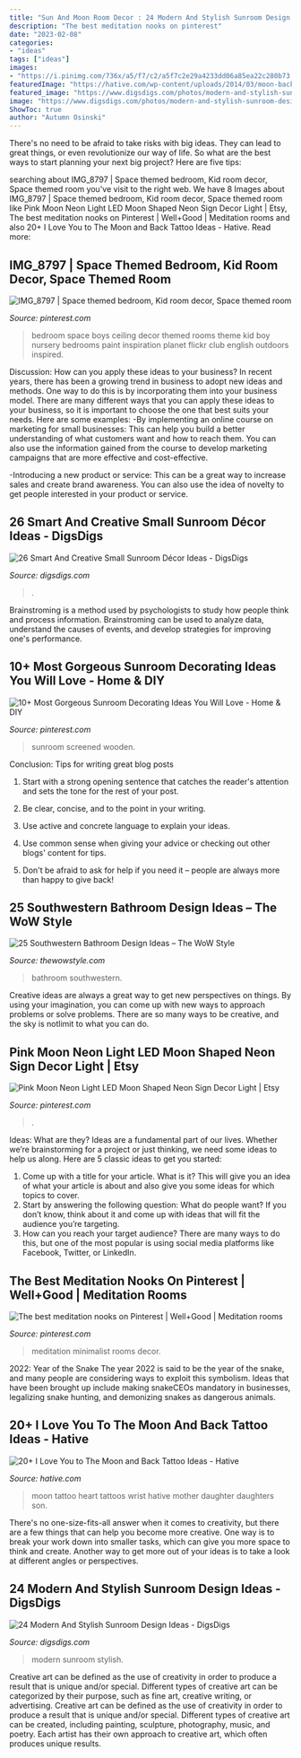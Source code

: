 ```yaml
---
title: "Sun And Moon Room Decor : 24 Modern And Stylish Sunroom Design Ideas"
description: "The best meditation nooks on pinterest"
date: "2023-02-08"
categories:
- "ideas"
tags: ["ideas"]
images:
- "https://i.pinimg.com/736x/a5/f7/c2/a5f7c2e29a4233dd06a85ea22c280b73.jpg"
featuredImage: "https://hative.com/wp-content/uploads/2014/03/moon-back-tattoos/11-heart-and-moon-tattoo-design.jpg"
featured_image: "https://www.digsdigs.com/photos/modern-and-stylish-sunroom-design-ideas-10-554x1040.jpg"
image: "https://www.digsdigs.com/photos/modern-and-stylish-sunroom-design-ideas-10-554x1040.jpg"
ShowToc: true
author: "Autumn Osinski"
---
```



There's no need to be afraid to take risks with big ideas. They can lead to great things, or even revolutionize our way of life. So what are the best ways to start planning your next big project? Here are five tips:

	

		
searching about IMG_8797 | Space themed bedroom, Kid room decor, Space themed room you've visit to the right web. We have 8 Images about IMG_8797 | Space themed bedroom, Kid room decor, Space themed room like Pink Moon Neon Light LED Moon Shaped Neon Sign Decor Light | Etsy, The best meditation nooks on Pinterest | Well+Good | Meditation rooms and also 20+ I Love You to The Moon and Back Tattoo Ideas - Hative. Read more:
		
    
## IMG_8797 | Space Themed Bedroom, Kid Room Decor, Space Themed Room

<img loading=lazy src="https://i.pinimg.com/736x/4a/0c/5f/4a0c5f9e7ff223ff575dd3ec729438e1.jpg" onerror="this.onerror=null;this.src='https://tse3.mm.bing.net/th?id=OIP.truXkdSfMkXrhcyyjWppXAHaLG&amp;pid=15.1';" alt="IMG_8797 | Space themed bedroom, Kid room decor, Space themed room">

_Source: pinterest.com_

>bedroom space boys ceiling decor themed rooms theme kid boy nursery bedrooms paint inspiration planet flickr club english outdoors inspired. 

	

Discussion: How can you apply these ideas to your business?
In recent years, there has been a growing trend in business to adopt new ideas and methods. One way to do this is by incorporating them into your business model. There are many different ways that you can apply these ideas to your business, so it is important to choose the one that best suits your needs. Here are some examples: 
-By implementing an online course on marketing for small businesses: This can help you build a better understanding of what customers want and how to reach them. You can also use the information gained from the course to develop marketing campaigns that are more effective and cost-effective. 

-Introducing a new product or service: This can be a great way to increase sales and create brand awareness. You can also use the idea of novelty to get people interested in your product or service.

    
## 26 Smart And Creative Small Sunroom Décor Ideas - DigsDigs

<img loading=lazy src="https://www.digsdigs.com/photos/smart-and-creative-small-sunroom-decor-ideas-14.jpg" onerror="this.onerror=null;this.src='https://tse2.mm.bing.net/th?id=OIP.byZa10gEKPIbJd0B53Iq7QHaLI&amp;pid=15.1';" alt="26 Smart And Creative Small Sunroom Décor Ideas - DigsDigs">

_Source: digsdigs.com_

>. 

	

Brainstroming is a method used by psychologists to study how people think and process information. Brainstroming can be used to analyze data, understand the causes of events, and develop strategies for improving one's performance.

    
## 10+ Most Gorgeous Sunroom Decorating Ideas You Will Love - Home &amp; DIY

<img loading=lazy src="https://i.pinimg.com/736x/a5/f7/c2/a5f7c2e29a4233dd06a85ea22c280b73.jpg" onerror="this.onerror=null;this.src='https://tse3.mm.bing.net/th?id=OIP.3UOeRMKuRwXQizhXM90iVAHaEn&amp;pid=15.1';" alt="10+ Most Gorgeous Sunroom Decorating Ideas You Will Love - Home &amp; DIY">

_Source: pinterest.com_

>sunroom screened wooden. 

	

Conclusion: Tips for writing great blog posts
1. Start with a strong opening sentence that catches the reader's attention and sets the tone for the rest of your post.
2. Be clear, concise, and to the point in your writing.

3. Use active and concrete language to explain your ideas. 
4. Use common sense when giving your advice or checking out other blogs' content for tips. 
5. Don't be afraid to ask for help if you need it – people are always more than happy to give back!

    
## 25 Southwestern Bathroom Design Ideas – The WoW Style

<img loading=lazy src="http://thewowstyle.com/wp-content/uploads/2016/07/Southwestern-Bathroom-Design-Ideas.png" onerror="this.onerror=null;this.src='https://tse3.mm.bing.net/th?id=OIP.Ld9IwKhaK1D294dTl0ba7wHaJ3&amp;pid=15.1';" alt="25 Southwestern Bathroom Design Ideas – The WoW Style">

_Source: thewowstyle.com_

>bathroom southwestern. 

	

Creative ideas are always a great way to get new perspectives on things. By using your imagination, you can come up with new ways to approach problems or solve problems. There are so many ways to be creative, and the sky is notlimit to what you can do.

    
## Pink Moon Neon Light LED Moon Shaped Neon Sign Decor Light | Etsy

<img loading=lazy src="https://i.pinimg.com/736x/f6/95/7c/f6957cfc163f709c4c6003afe4adf175.jpg" onerror="this.onerror=null;this.src='https://tse4.mm.bing.net/th?id=OIP.uUq3ErBPwXOCNEE8xwhEeQHaHZ&amp;pid=15.1';" alt="Pink Moon Neon Light LED Moon Shaped Neon Sign Decor Light | Etsy">

_Source: pinterest.com_

>. 

	

Ideas: What are they?
Ideas are a fundamental part of our lives. Whether we’re brainstorming for a project or just thinking, we need some ideas to help us along. Here are 5 classic ideas to get you started:
1. Come up with a title for your article. What is it? This will give you an idea of what your article is about and also give you some ideas for which topics to cover.
2. Start by answering the following question: What do people want? If you don’t know, think about it and come up with ideas that will fit the audience you’re targeting. 
3. How can you reach your target audience? There are many ways to do this, but one of the most popular is using social media platforms like Facebook, Twitter, or LinkedIn.

    
## The Best Meditation Nooks On Pinterest | Well+Good | Meditation Rooms

<img loading=lazy src="https://i.pinimg.com/736x/54/7b/08/547b08cf13742f1e16e72939926a08f7.jpg" onerror="this.onerror=null;this.src='https://tse3.mm.bing.net/th?id=OIP.1-_9ZOcvZ4fxPNlL6WDKFQHaLH&amp;pid=15.1';" alt="The best meditation nooks on Pinterest | Well+Good | Meditation rooms">

_Source: pinterest.com_

>meditation minimalist rooms decor. 

	

2022: Year of the Snake
The year 2022 is said to be the year of the snake, and many people are considering ways to exploit this symbolism. Ideas that have been brought up include making snakeCEOs mandatory in businesses, legalizing snake hunting, and demonizing snakes as dangerous animals.

    
## 20+ I Love You To The Moon And Back Tattoo Ideas - Hative

<img loading=lazy src="https://hative.com/wp-content/uploads/2014/03/moon-back-tattoos/11-heart-and-moon-tattoo-design.jpg" onerror="this.onerror=null;this.src='https://tse4.mm.bing.net/th?id=OIP.f73k8p3hXKF_Vsq19NpVXAHaJ4&amp;pid=15.1';" alt="20+ I Love You to The Moon and Back Tattoo Ideas - Hative">

_Source: hative.com_

>moon tattoo heart tattoos wrist hative mother daughter daughters son. 

	

There's no one-size-fits-all answer when it comes to creativity, but there are a few things that can help you become more creative. One way is to break your work down into smaller tasks, which can give you more space to think and create. Another way to get more out of your ideas is to take a look at different angles or perspectives.

    
## 24 Modern And Stylish Sunroom Design Ideas - DigsDigs

<img loading=lazy src="https://www.digsdigs.com/photos/modern-and-stylish-sunroom-design-ideas-10-554x1040.jpg" onerror="this.onerror=null;this.src='https://tse1.mm.bing.net/th?id=OIP.7VFBCG6_B0IVxTCT83au3gHaN5&amp;pid=15.1';" alt="24 Modern And Stylish Sunroom Design Ideas - DigsDigs">

_Source: digsdigs.com_

>modern sunroom stylish. 

	

Creative art can be defined as the use of creativity in order to produce a result that is unique and/or special. Different types of creative art can be categorized by their purpose, such as fine art, creative writing, or advertising.
Creative art can be defined as the use of creativity in order to produce a result that is unique and/or special. Different types of creative art can be created, including painting, sculpture, photography, music, and poetry. Each artist has their own approach to creative art, which often produces unique results.

